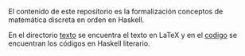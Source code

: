 El contenido de este repositorio es la formalización conceptos de matemática
discreta en orden en Haskell. 

En el directorio [texto](https://github.com/lolesvalverde/MDenHaskell/tree/master/texto) se
encuentra el texto en LaTeX y en el
[codigo](https://github.com/lolesvalverde/MDenHaskell/tree/master/codigo) se encuentran los
códigos en Haskell literario.
